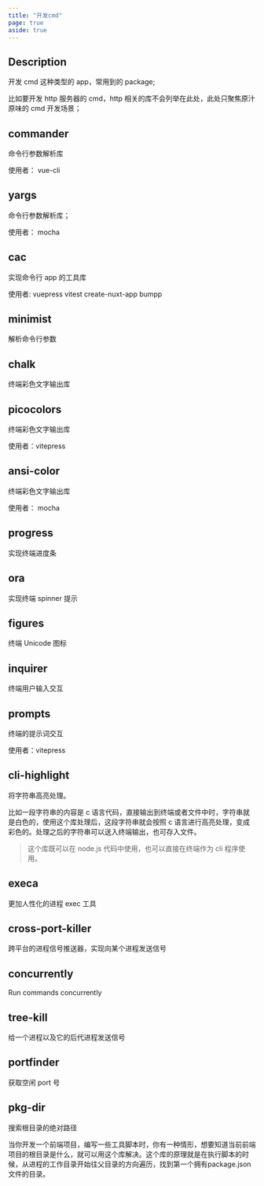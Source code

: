 ```yaml
---
title: "开发cmd"
page: true
aside: true
---
```


## Description

开发 cmd 这种类型的 app，常用到的 package;

比如要开发 http 服务器的 cmd，http 相关的库不会列举在此处，此处只聚焦原汁原味的 cmd 开发场景；

## commander

命令行参数解析库

使用者： vue-cli

## yargs

命令行参数解析库；

使用者： mocha

## cac

实现命令行 app 的工具库

使用者: vuepress vitest create-nuxt-app bumpp

## minimist

解析命令行参数

## chalk

终端彩色文字输出库

## picocolors

终端彩色文字输出库

使用者：vitepress

## ansi-color

终端彩色文字输出库

使用者： mocha

## progress

实现终端进度条

## ora

实现终端 spinner 提示

## figures

终端 Unicode 图标

## inquirer

终端用户输入交互

## prompts
终端的提示词交互

使用者：vitepress

## cli-highlight

将字符串高亮处理。

比如一段字符串的内容是 c 语言代码，直接输出到终端或者文件中时，字符串就是白色的，使用这个库处理后，这段字符串就会按照 c 语言进行高亮处理，变成彩色的。处理之后的字符串可以送入终端输出，也可存入文件。

> 这个库既可以在 node.js 代码中使用，也可以直接在终端作为 cli 程序使用。

## execa

更加人性化的进程 exec 工具

## cross-port-killer

跨平台的进程信号推送器，实现向某个进程发送信号

## concurrently

Run commands concurrently

## tree-kill

给一个进程以及它的后代进程发送信号

## portfinder

获取空闲 port 号

## pkg-dir

搜索根目录的绝对路径

当你开发一个前端项目，编写一些工具脚本时，你有一种情形，想要知道当前前端项目的根目录是什么，就可以用这个库解决。这个库的原理就是在执行脚本的时候，从进程的工作目录开始往父目录的方向遍历，找到第一个拥有package.json文件的目录。

<Giscus />
